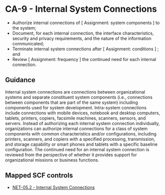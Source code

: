 # CA-9 - Internal System Connections
- Authorize internal connections of \[ Assignment: system components \] to the system;
- Document, for each internal connection, the interface characteristics, security and privacy requirements, and the nature of the information communicated;
- Terminate internal system connections after \[ Assignment: conditions \] ; and
- Review \[ Assignment: frequency \] the continued need for each internal connection.
## Guidance
Internal system connections are connections between organizational systems and separate constituent system components (i.e., connections between components that are part of the same system) including components used for system development. Intra-system connections include connections with mobile devices, notebook and desktop computers, tablets, printers, copiers, facsimile machines, scanners, sensors, and servers. Instead of authorizing each internal system connection individually, organizations can authorize internal connections for a class of system components with common characteristics and/or configurations, including printers, scanners, and copiers with a specified processing, transmission, and storage capability or smart phones and tablets with a specific baseline configuration. The continued need for an internal system connection is reviewed from the perspective of whether it provides support for organizational missions or business functions.
## Mapped SCF controls
- [NET-05.2 - Internal System Connections](../scf/net-052-internalsystemconnections.md)